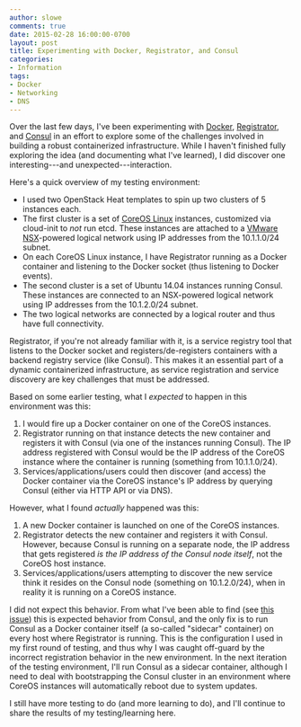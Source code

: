 ```yaml
---
author: slowe
comments: true
date: 2015-02-28 16:00:00-0700
layout: post
title: Experimenting with Docker, Registrator, and Consul
categories:
- Information
tags:
- Docker
- Networking
- DNS
---
```


Over the last few days, I've been experimenting with [Docker][link-1], [Registrator][link-2], and [Consul][link-3] in an effort to explore some of the challenges involved in building a robust containerized infrastructure. While I haven't finished fully exploring the idea (and documenting what I've learned), I did discover one interesting---and unexpected---interaction.

Here's a quick overview of my testing environment:

* I used two OpenStack Heat templates to spin up two clusters of 5 instances each.
* The first cluster is a set of [CoreOS Linux][link-4] instances, customized via cloud-init to _not_ run etcd. These instances are attached to a [VMware NSX][link-5]-powered logical network using IP addresses from the 10.1.1.0/24 subnet.
* On each CoreOS Linux instance, I have Registrator running as a Docker container and listening to the Docker socket (thus listening to Docker events).
* The second cluster is a set of Ubuntu 14.04 instances running Consul. These instances are connected to an NSX-powered logical network using IP addresses from the 10.1.2.0/24 subnet.
* The two logical networks are connected by a logical router and thus have full connectivity.

Registrator, if you're not already familiar with it, is a service registry tool that listens to the Docker socket and registers/de-registers containers with a backend registry service (like Consul). This makes it an essential part of a dynamic containerized infrastructure, as service registration and service discovery are key challenges that must be addressed.

Based on some earlier testing, what I _expected_ to happen in this environment was this:

1. I would fire up a Docker container on one of the CoreOS instances.
2. Registrator running on that instance detects the new container and registers it with Consul (via one of the instances running Consul). The IP address registered with Consul would be the IP address of the CoreOS instance where the container is running (something from 10.1.1.0/24).
3. Services/applications/users could then discover (and access) the Docker container via the CoreOS instance's IP address by querying Consul (either via HTTP API or via DNS).

However, what I found _actually_ happened was this:

1. A new Docker container is launched on one of the CoreOS instances.
2. Registrator detects the new container and registers it with Consul. However, because Consul is running on a separate node, the IP address that gets registered _is the IP address of the Consul node itself_, not the CoreOS host instance.
3. Services/applications/users attempting to discover the new service think it resides on the Consul node (something on 10.1.2.0/24), when in reality it is running on a CoreOS instance.

I did not expect this behavior. From what I've been able to find (see [this issue][link-6]) this is expected behavior from Consul, and the only fix is to run Consul as a Docker container itself (a so-called "sidecar" container) on every host where Registrator is running. This is the configuration I used in my first round of testing, and thus why I was caught off-guard by the incorrect registration behavior in the new environment. In the next iteration of the testing environment, I'll run Consul as a sidecar container, although I need to deal with bootstrapping the Consul cluster in an environment where CoreOS instances will automatically reboot due to system updates.

I still have more testing to do (and more learning to do), and I'll continue to share the results of my testing/learning here.



[link-1]: https://www.docker.com
[link-2]: https://github.com/gliderlabs/registrator
[link-3]: https://www.consul.io
[link-4]: https://coreos.com
[link-5]: https://www.vmware.com/products/nsx/
[link-6]: https://github.com/gliderlabs/registrator/issues/59
